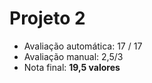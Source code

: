 # Projeto 2
* Avaliação automática: 17 / 17
* Avaliação manual: 2,5/3
* Nota final: **19,5 valores**
